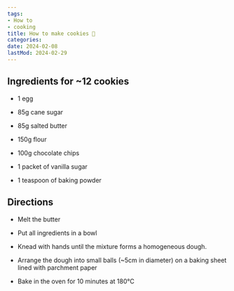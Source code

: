 ```yaml
---
tags:
- How to
- cooking
title: How to make cookies 🍪
categories:
date: 2024-02-08
lastMod: 2024-02-29
---
```

## Ingredients for ~12 cookies

  + 1 egg

  + 85g cane sugar

  + 85g salted butter

  + 150g flour

  + 100g chocolate chips

  + 1 packet of vanilla sugar

  + 1 teaspoon of baking powder

## Directions

  + Melt the butter

  + Put all ingredients in a bowl

  + Knead with hands until the mixture forms a homogeneous dough.

  + Arrange the dough into small balls (~5cm in diameter) on a baking sheet lined with parchment paper

  + Bake in the oven for 10 minutes at 180°C
